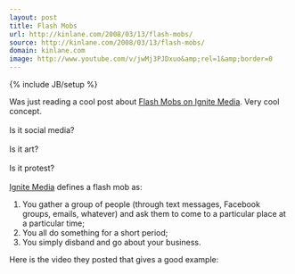 ```yaml
---
layout: post
title: Flash Mobs
url: http://kinlane.com/2008/03/13/flash-mobs/
source: http://kinlane.com/2008/03/13/flash-mobs/
domain: kinlane.com
image: http://www.youtube.com/v/jwMj3PJDxuo&amp;rel=1&amp;border=0
---
```

{% include JB/setup %}<p><html xmlns="http://www.w3.org/1999/xhtml">
  <head>
    <title></title>
  </head>
  <body>
    Was just reading a cool post about <a href="http://www.ignitesocialmedia.com/what-is-a-flash-mob/">Flash Mobs on Ignite Media</a>. Very cool concept.<br />
    <br />
    Is it social media?<br />
    <br />
    Is it art?<br />
    <br />
    Is it protest?<br />
    <br />
    <a href="http://www.ignitesocialmedia.com">Ignite Media</a> defines a flash mob as:<br />
    <ol class="mainlist">
      <li>You gather a group of people (through text messages, Facebook groups, emails, whatever) and ask them to come to a particular place at a particular time;
      </li>
      <li>You all do something for a short period;
      </li>
      <li>You simply disband and go about your business.
      </li>
    </ol>Here is the video they posted that gives a good example:<br />
    <br />
    <object height="355" width="425">
      <param name="movie" value="http://www.youtube.com/v/jwMj3PJDxuo&amp;rel=1&amp;border=0" />
      <param name="wmode" value="transparent" />
      <embed src="http://www.youtube.com/v/jwMj3PJDxuo&amp;rel=1&amp;border=0" type="application/x-shockwave-flash" wmode="transparent" height="355" width="425" />
    </object><br />
  </body>
</html></p>
